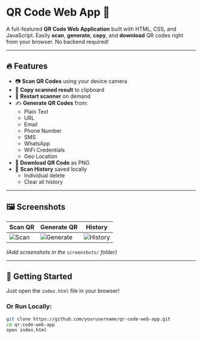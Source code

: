 # QR Code Web App 🚀

A full-featured **QR Code Web Application** built with HTML, CSS, and JavaScript. Easily **scan**, **generate**, **copy**, and **download** QR codes right from your browser. No backend required!

---

## 🔥 Features

- 📷 **Scan QR Codes** using your device camera
- 🧾 **Copy scanned result** to clipboard
- 🔄 **Restart scanner** on demand
- ✍️ **Generate QR Codes** from:
  - Plain Text
  - URL
  - Email
  - Phone Number
  - SMS
  - WhatsApp
  - WiFi Credentials
  - Geo Location
- 💾 **Download QR Code** as PNG
- 📜 **Scan History** saved locally
  - Individual delete
  - Clear all history

---

## 🖼️ Screenshots

| Scan QR | Generate QR | History |
|--------|-------------|---------|
| ![Scan](screenshots/scan.png) | ![Generate](screenshots/generate.png) | ![History](screenshots/history.png) |

*(Add screenshots in the `screenshots/` folder)*

---

## 🚀 Getting Started

Just open the `index.html` file in your browser!

### Or Run Locally:
```bash
git clone https://github.com/yourusername/qr-code-web-app.git
cd qr-code-web-app
open index.html
